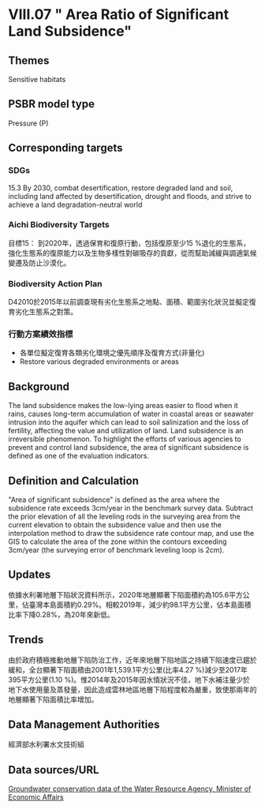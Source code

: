 # VIII.07 " Area Ratio of Significant Land Subsidence"

<script type="text/javascript" src="http://cdn.mathjax.org/mathjax/latest/MathJax.js?config=TeX-AMS-MML_HTMLorMML"></script>

## Themes
Sensitive habitats
## PSBR model type
Pressure (P)
## Corresponding targets
### SDGs
15.3 By 2030, combat desertification, restore degraded land and soil, including land affected by desertification, drought and floods, and strive to achieve a land degradation-neutral world
### Aichi Biodiversity Targets
目標15： 到2020年，透過保育和復原行動，包括復原至少15 %退化的生態系，強化生態系的復原能力以及生物多樣性對碳吸存的貢獻，從而幫助減緩與調適氣候變遷及防止沙漠化。
### Biodiversity Action Plan
D42010於2015年以前調查現有劣化生態系之地點、面積、範圍劣化狀況並擬定復育劣化生態系之對策。
### 行動方案績效指標
* 各單位擬定復育各類劣化環境之優先順序及復育方式(非量化)
* Restore various degraded environments or areas
## Background
The land subsidence makes the low-lying areas easier to flood when it rains, causes long-term accumulation of water in coastal areas or seawater intrusion into the aquifer which can lead to soil salinization and the loss of fertility, affecting the value and utilization of land. Land subsidence is an irreversible phenomenon. To highlight the efforts of various agencies to prevent and control land subsidence, the area of significant subsidence is defined as one of the evaluation indicators.
## Definition and Calculation
"Area of significant subsidence" is defined as the area where the subsidence rate exceeds 3cm/year in the benchmark survey data. Subtract the prior elevation of all the leveling rods in the surveying area from the current elevation to obtain the subsidence value and then use the interpolation method to draw the subsidence rate contour map, and use the GIS to calculate the area of the zone within the contours exceeding 3cm/year (the surveying error of benchmark leveling loop is 2cm).
## Updates
依據水利署地層下陷狀況資料所示，2020年地層顯著下陷面積約為105.6平方公里，佔臺灣本島面積約0.29%。相較2019年，減少約98.1平方公里，佔本島面積比率下降0.28%，為20年來新低。
## Trends
由於政府積極推動地層下陷防治工作，近年來地層下陷地區之持續下陷速度已趨於緩和，全台顯著下陷面積由2001年1,539.1平方公里(比率4.27 %)減少至2017年395平方公里(1.10 %)。惟2014年及2015年因水情狀況不佳，地下水補注量少於地下水使用量及蒸發量，因此造成雲林地區地層下陷程度較為嚴重，致使那兩年的地層顯著下陷面積比率增加。
## Data Management Authorities
經濟部水利署水文技術組
## Data sources/URL
[Groundwater conservation data of the Water Resource Agency, Minister of Economic Affairs](https://www.wra.gov.tw/6950/7170/7356/7488/13314/)
